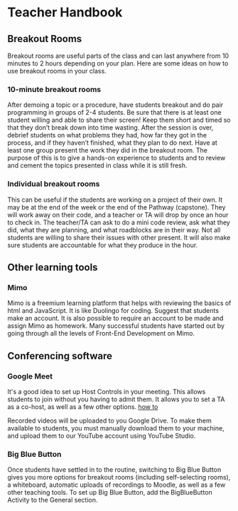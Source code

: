 # Teacher Handbook

## Breakout Rooms

Breakout rooms are useful parts of the class and can last anywhere from 10 minutes to 2 hours depending on your plan. Here are some ideas on how to use breakout rooms in your class.

### 10-minute breakout rooms

After demoing a topic or a procedure, have students breakout and do pair programming in groups of 2-4 students. Be sure that there is at least one student willing and able to share their screen! Keep them short and timed so that they don’t break down into time wasting. After the session is over, debrief students on what problems they had, how far they got in the process, and if they haven’t finished, what they plan to do next. Have at least one group present the work they did in the breakout room. The purpose of this is to give a hands-on experience to students and to review and cement the topics presented in class while it is still fresh.

### Individual breakout rooms

This can be useful if the students are working on a project of their own. It may be at the end of the week or the end of the Pathway (capstone). They will work away on their code, and a teacher or TA will drop by once an hour to check in. The teacher/TA can ask to do a mini code review, ask what they did, what they are planning, and what roadblocks are in their way. Not all students are willing to share their issues with other present. It will also make sure students are accountable for what they produce in the hour.

## Other learning tools

### Mimo

Mimo is a freemium learning platform that helps with reviewing the basics of html and JavaScript. It is like Duolingo for coding. Suggest that students make an account. It is also possible to require an account to be made and assign Mimo as homework. Many successful students have started out by going through all the levels of Front-End Development on Mimo.

## Conferencing software

### Google Meet

It's a good idea to set up Host Controls in your meeting. This allows students to join without you having to admit them. It allows you to set a TA as a co-host, as well as a few other options. [how to](https://knowledge.workspace.google.com/kb/how-to-add-a-cohost-to-a-scheduled-meeting-000007209)

Recorded videos will be uploaded to you Google Drive. To make them available to students, you must manually download them to your machine, and upload them to our YouTube account using YouTube Studio.

### Big Blue Button

Once students have settled in to the routine, switching to Big Blue Button gives you more options for breakout rooms (including self-selecting rooms), a whiteboard, automatic uploads of recordings to Moodle, as well as a few other teaching tools. To set up Big Blue Button, add the BigBlueButton Activity to the General section.

